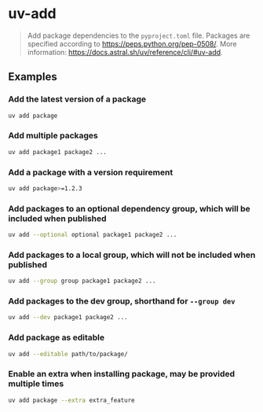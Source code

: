 # uv-add

> Add package dependencies to the `pyproject.toml` file. Packages are specified according to <https://peps.python.org/pep-0508/>. More information: <https://docs.astral.sh/uv/reference/cli/#uv-add>.

## Examples

### Add the latest version of a package

```bash
uv add package
```

### Add multiple packages

```bash
uv add package1 package2 ...
```

### Add a package with a version requirement

```bash
uv add package>=1.2.3
```

### Add packages to an optional dependency group, which will be included when published

```bash
uv add --optional optional package1 package2 ...
```

### Add packages to a local group, which will not be included when published

```bash
uv add --group group package1 package2 ...
```

### Add packages to the dev group, shorthand for `--group dev`

```bash
uv add --dev package1 package2 ...
```

### Add package as editable

```bash
uv add --editable path/to/package/
```

### Enable an extra when installing package, may be provided multiple times

```bash
uv add package --extra extra_feature
```
